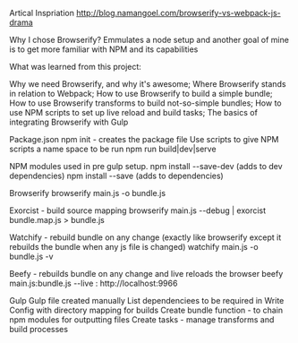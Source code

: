Artical Inspriation
http://blog.namangoel.com/browserify-vs-webpack-js-drama

Why I chose Browserify?
Emmulates a node setup and another goal of mine is to get more familiar with NPM and its capabilities

What was learned from this project:

Why we need Browserify, and why it's awesome;
Where Browserify stands in relation to Webpack;
How to use Browserify to build a simple bundle;
How to use Browserify transforms to build not-so-simple bundles;
How to use NPM scripts to set up live reload and build tasks;
The basics of integrating Browserify with Gulp


Package.json
     npm init - creates the package file
     Use scripts to give NPM scripts a name space to be run
        npm run build|dev|serve


NPM modules used in pre gulp setup.
npm install --save-dev  (adds to dev dependencies)
npm install --save  (adds to dependencies)

Browserify
    browserify main.js -o bundle.js

Exorcist - build source mapping
    browserify main.js --debug | exorcist bundle.map.js > bundle.js

Watchify - rebuild bundle on any change (exactly like browserify except it rebuilds the bundle when any js file is changed)
    watchify main.js -o bundle.js -v

Beefy - rebuilds bundle on any change and live reloads the browser
    beefy main.js:bundle.js --live  :  http://localhost:9966


Gulp
    Gulp file created manually
    List dependenciees to be required in
    Write Config with directory mapping for builds
    Create bundle function - to chain npm modules for outputting files
    Create tasks - manage transforms and build processes




